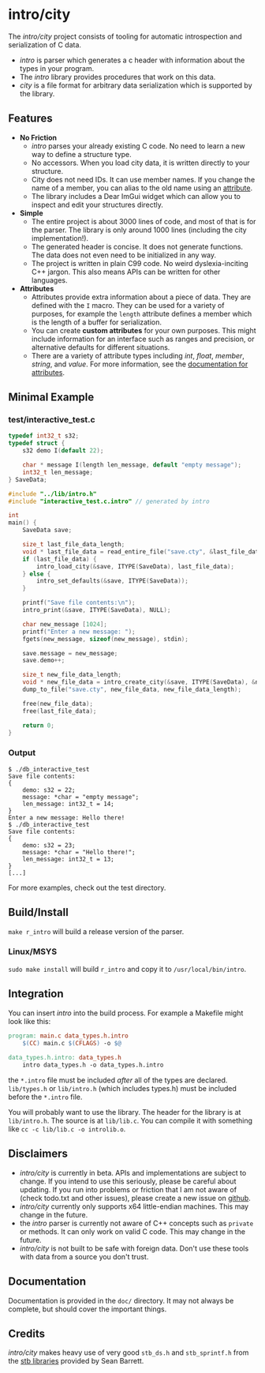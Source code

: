 # intro/city

The *intro/city* project consists of tooling for automatic introspection and serialization of C data.
 - *intro* is parser which generates a c header with information about the types in your program.
 - The *intro* library provides procedures that work on this data.
 - *city* is a file format for arbitrary data serialization which is supported by the library.

## Features
 - **No Friction**    
    - *intro* parses your already existing C code. No need to learn a new way to define a structure type.
    - No accessors. When you load city data, it is written directly to your structure.
    - City does not need IDs. It can use member names. If you change the name of a member, you can alias to the old name using an [attribute](https://github.com/cyman-ide/introcity/doc/ATTRIBUTE.md#alias).
    - The library includes a Dear ImGui widget which can allow you to inspect and edit your structures directly.
 - **Simple**    
    - The entire project is about 3000 lines of code, and most of that is for the parser. The library is only around 1000 lines (including the city implementation!).
    - The generated header is concise. It does not generate functions. The data does not even need to be initialized in any way.
    - The project is written in plain C99 code. No weird dyslexia-inciting C++ jargon. This also means APIs can be written for other languages.
 - **Attributes**
    - Attributes provide extra information about a piece of data. They are defined with the `I` macro. They can be used for a variety of purposes, for example the `length` attribute defines a member which is the length of a buffer for serialization.
    - You can create **custom attributes** for your own purposes. This might include information for an interface such as ranges and precision, or alternative defaults for different situations.
    - There are a variety of attribute types including *int*, *float*, *member*, *string*, and *value*. For more information, see the [documentation for attributes](https://github.com/cyman-ide/introcity/doc/ATTRIBUTE.md).

## Minimal Example

### test/interactive\_test.c
```C
typedef int32_t s32;
typedef struct {
    s32 demo I(default 22);

    char * message I(length len_message, default "empty message");
    int32_t len_message;
} SaveData;

#include "../lib/intro.h"
#include "interactive_test.c.intro" // generated by intro

int
main() {
    SaveData save;

    size_t last_file_data_length;
    void * last_file_data = read_entire_file("save.cty", &last_file_data_length);
    if (last_file_data) {
        intro_load_city(&save, ITYPE(SaveData), last_file_data);
    } else {
        intro_set_defaults(&save, ITYPE(SaveData));
    }

    printf("Save file contents:\n");
    intro_print(&save, ITYPE(SaveData), NULL);

    char new_message [1024];
    printf("Enter a new message: ");
    fgets(new_message, sizeof(new_message), stdin);

    save.message = new_message;
    save.demo++;

    size_t new_file_data_length;
    void * new_file_data = intro_create_city(&save, ITYPE(SaveData), &new_file_data_length);
    dump_to_file("save.cty", new_file_data, new_file_data_length);

    free(new_file_data);
    free(last_file_data);

    return 0;
}
```

### Output
```console
$ ./db_interactive_test
Save file contents:
{
    demo: s32 = 22;
    message: *char = "empty message";
    len_message: int32_t = 14;
}
Enter a new message: Hello there!
$ ./db_interactive_test
Save file contents:
{
    demo: s32 = 23;
    message: *char = "Hello there!";
    len_message: int32_t = 13;
}
[...]
```

For more examples, check out the test directory.

## Build/Install
`make r_intro` will build a release version of the parser.

### Linux/MSYS
`sudo make install` will build `r_intro` and copy it to `/usr/local/bin/intro`.

## Integration
You can insert *intro* into the build process. For example a Makefile might look like this:

```Makefile
program: main.c data_types.h.intro
    $(CC) main.c $(CFLAGS) -o $@
    
data_types.h.intro: data_types.h
    intro data_types.h -o data_types.h.intro
```

the `*.intro` file must be included *after* all of the types are declared. `lib/types.h` or `lib/intro.h` (which includes types.h) must be included before the `*.intro` file.   

You will probably want to use the library. The header for the library is at `lib/intro.h`. The source is at `lib/lib.c`. You can compile it with something like `cc -c lib/lib.c -o introlib.o`.    

## Disclaimers

 - *intro/city* is currently in beta. APIs and implementations are subject to change. If you intend to use this seriously, please be careful about updating. If you run into problems or friction that I am not aware of (check todo.txt and other issues), please create a new issue on [github](https://github.com/cyman-ide/introcity).
 - *intro/city* currently only supports x64 little-endian machines. This may change in the future.
 - the *intro* parser is currently not aware of C++ concepts such as `private` or methods. It can only work on valid C code. This may change in the future.
 - *intro/city* is not built to be safe with foreign data. Don't use these tools with data from a source you don't trust.

## Documentation
Documentation is provided in the `doc/` directory. It may not always be complete, but should cover the important things.

## Credits
*intro/city* makes heavy use of very good `stb_ds.h` and `stb_sprintf.h` from the [stb libraries](https://github.com/nothings/stb) provided by Sean Barrett.
